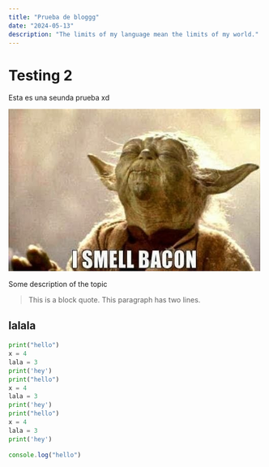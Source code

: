 ```yaml
---
title: "Prueba de bloggg"
date: "2024-05-13"
description: "The limits of my language mean the limits of my world."
---
```


# Testing 2

Esta es una seunda prueba xd

<Img src="yoda.jpg" />


Some description of the topic

> This is a block quote. This
paragraph has two lines.

## lalala

```python
print("hello")
x = 4
lala = 3
print('hey')
print("hello")
x = 4
lala = 3
print('hey')
print("hello")
x = 4
lala = 3
print('hey')
```

```js
console.log("hello")
```
